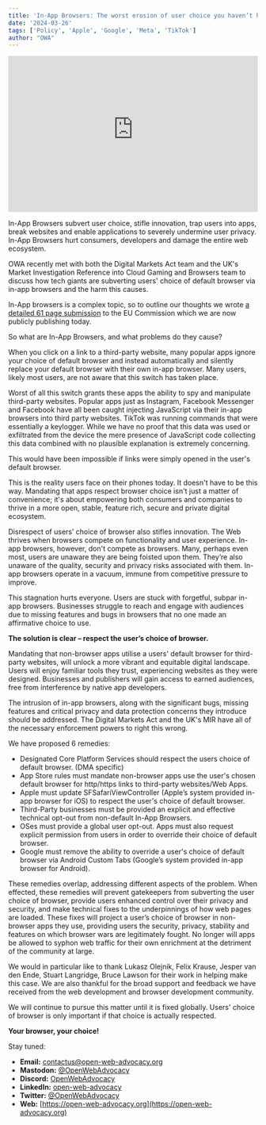 ```yaml
---
title: 'In-App Browsers: The worst erosion of user choice you haven’t heard of'
date: '2024-03-26'
tags: ['Policy', 'Apple', 'Google', 'Meta', 'TikTok']
author: "OWA"
---
```


<iframe style="max-width: 100%;" width="560" height="315" src="https://www.youtube-nocookie.com/embed/-6mFC__dMWM?si=dCn6x88fPOox76WL" title="YouTube video player" frameborder="0" allow="accelerometer; autoplay; clipboard-write; encrypted-media; gyroscope; picture-in-picture; web-share" referrerpolicy="strict-origin-when-cross-origin" allowfullscreen></iframe>

In-App Browsers subvert user choice, stifle innovation, trap users into apps, break websites and enable applications to severely undermine user privacy. In-App Browsers hurt consumers, developers and damage the entire web ecosystem.

OWA recently met with both the Digital Markets Act team and the UK's Market Investigation Reference into Cloud Gaming and Browsers team to discuss how tech giants are subverting users' choice of default browser via in-app browsers and the harm this causes.

In-App browsers is a complex topic, so to outline our thoughts we wrote [a detailed 61 page submission](/files/OWA%20-%20DMA%20Interventions%20-%20In-App%20Browsers%20v1.2.pdf) to the EU Commission which we are now publicly publishing today.

So what are In-App Browsers, and what problems do they cause?

When you click on a link to a third-party website, many popular apps ignore your choice of default browser and instead automatically and silently replace your default browser with their own in-app browser. Many users, likely most users, are not aware that this switch has taken place. 

Worst of all this switch grants these apps the ability to spy and manipulate third-party websites. Popular apps just as Instagram, Facebook Messenger and Facebook have all been caught injecting JavaScript via their in-app browsers into third party websites. TikTok was running commands that were essentially a keylogger. While we have no proof that this data was used or exfiltrated from the device the mere presence of JavaScript code collecting this data combined with no plausible explanation is extremely concerning.

This would have been impossible if links were simply opened in the user's default browser.

This is the reality users face on their phones today. It doesn't have to be this way. Mandating that apps respect browser choice isn't just a matter of convenience; it's about empowering both consumers and companies to thrive in a more open, stable, feature rich, secure and private digital ecosystem.

Disrespect of users’ choice of browser also stifles innovation. The Web thrives when browsers compete on functionality and user experience. In-app browsers, however, don't compete as browsers. Many, perhaps even most, users are unaware they are being foisted upon them. They’re also unaware of the quality, security and privacy risks associated with them. In-app browsers operate in a vacuum, immune from competitive pressure to improve. 

This stagnation hurts everyone. Users are stuck with forgetful, subpar in-app browsers. Businesses struggle to reach and engage with audiences due to missing features and bugs in browsers that no one made an affirmative choice to use.

**The solution is clear – respect the user’s choice of browser.** 

Mandating that non-browser apps utilise a users' default browser for third-party websites, will unlock a more vibrant and equitable digital landscape. Users will enjoy familiar tools they trust, experiencing websites as they were designed. Businesses and publishers will gain access to earned audiences, free from interference by native app developers. 

The intrusion of in-app browsers, along with the significant bugs, missing features and critical privacy and data protection concerns they introduce should be addressed. The Digital Markets Act and the UK's MIR have all of the necessary enforcement powers to right this wrong. 

We have proposed 6 remedies:
* Designated Core Platform Services should respect the users choice of default browser. (DMA specific)
* App Store rules must mandate non-browser apps use the user's chosen default browser for http/https links to third-party websites/Web Apps.
* Apple must update SFSafariViewController (Apple’s system provided in-app browser for iOS) to respect the user's choice of default browser.
* Third-Party businesses must be provided an explicit and effective technical opt-out from non-default In-App Browsers.
* OSes must provide a global user opt-out. Apps must also request explicit permission from users in order to override their choice of default browser.
* Google must remove the ability to override a user's choice of default browser via Android Custom Tabs (Google’s system provided in-app browser for Android).

These remedies overlap, addressing different aspects of the problem. When effected, these remedies will prevent gatekeepers from subverting the user choice of browser, provide users enhanced control over their privacy and security, and make technical fixes to the underpinnings of how web pages are loaded. These fixes will project a user’s choice of browser in non-browser apps they use, providing users the security, privacy, stability and features on which browser wars are legitimately fought. No longer will apps be allowed to syphon web traffic for their own enrichment at the detriment of the community at large.

We would in particular like to thank Lukasz Olejnik, Felix Krause, Jesper van den Ende, Stuart Langridge, Bruce Lawson for their work in helping make this case. We are also thankful for the broad support and feedback we have received from the web development and browser development community.

We will continue to pursue this matter until it is fixed globally. Users' choice of browser is only important if that choice is actually respected.

**Your browser, your choice!**

Stay tuned:
- **Email:**        [contactus@open-web-advocacy.org](mailto:contactus@open-web-advocacy.org)
- **Mastodon:**      [@OpenWebAdvocacy](https://mastodon.social/@owa)
- **Discord:**      [OpenWebAdvocacy](https://discord.gg/x53hkqrRKx)
- **LinkedIn:**     [open-web-advocacy](https://www.linkedin.com/company/open-web-advocacy/)
- **Twitter:**      [@OpenWebAdvocacy](https://twitter.com/OpenWebAdvocacy)
- **Web:**         [https://open-web-advocacy.org](https://open-web-advocacy.org)
